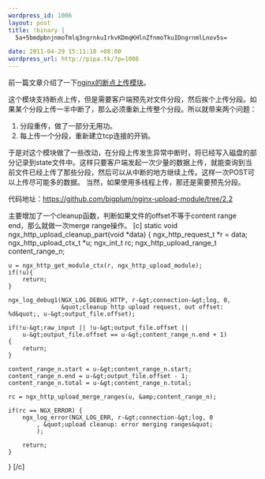 ```yaml
--- 
wordpress_id: 1006
layout: post
title: !binary |
  5a+5bmdpbnjnmoTmlq3ngrnkuIrkvKDmqKHlnZfnmoTkuIDngrnmlLnov5s=

date: 2011-04-29 15:11:10 +08:00
wordpress_url: http://pipa.tk/?p=1006
---
```

前一篇文章介绍了一下<a href="http://pipa.tk/archives/986">nginx的断点上传模块</a>。

这个模块支持断点上传，但是需要客户端预先对文件分段，然后挨个上传分段。如果某个分段上传一半中断了，那么必须重新上传整个分段。所以就带来两个问题：

1. 分段重传，做了一部分无用功。
2. 每上传一个分段，重新建立tcp连接的开销。

于是对这个模块做了一些改动，在分段上传发生异常中断时，将已经写入磁盘的部分记录到state文件中。这样只要客户端发起一次少量的数据上传，就能查询到当前文件已经上传了那些分段，然后可以从中断的地方继续上传。这样一次POST可以上传尽可能多的数据。
当然，如果使用多线程上传，那还是需要预先分段。

代码地址：<a href="https://github.com/bigplum/nginx-upload-module/tree/2.2">https://github.com/bigplum/nginx-upload-module/tree/2.2</a>

主要增加了一个cleanup函数，判断如果文件的offset不等于content range end，那么就做一次merge range操作。
[c]
static void
ngx_http_upload_cleanup_part(void *data)
{
    ngx_http_request_t *r = data;
    ngx_http_upload_ctx_t     *u;
    ngx_int_t                 rc;
    ngx_http_upload_range_t     content_range_n;

    u = ngx_http_get_module_ctx(r, ngx_http_upload_module);
    if(!u){
        return;
    }
    
    ngx_log_debug1(NGX_LOG_DEBUG_HTTP, r-&gt;connection-&gt;log, 0,
                   &quot;cleanup http upload request, out offset: %d&quot;, u-&gt;output_file.offset);
    
    if(!u-&gt;raw_input || !u-&gt;output_file.offset || 
        u-&gt;output_file.offset == u-&gt;content_range_n.end + 1)
    {
        return;
    }

    content_range_n.start = u-&gt;content_range_n.start;
    content_range_n.end = u-&gt;output_file.offset - 1;
    content_range_n.total = u-&gt;content_range_n.total;

    rc = ngx_http_upload_merge_ranges(u, &amp;content_range_n);

    if(rc == NGX_ERROR) {
        ngx_log_error(NGX_LOG_ERR, r-&gt;connection-&gt;log, 0
            , &quot;upload cleanup: error merging ranges&quot;
            );

        return;
    }
}
[/c]
